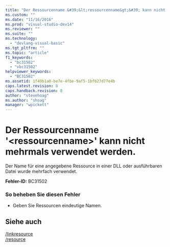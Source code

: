 ```yaml
---
title: "Der Ressourcenname &#39;&lt;ressourcenname&gt;&#39; kann nicht mehrmals verwendet werden. | Microsoft Docs"
ms.custom: ""
ms.date: "11/16/2016"
ms.prod: "visual-studio-dev14"
ms.reviewer: ""
ms.suite: ""
ms.technology: 
  - "devlang-visual-basic"
ms.tgt_pltfrm: ""
ms.topic: "article"
f1_keywords: 
  - "bc31502"
  - "vbc31502"
helpviewer_keywords: 
  - "BC31502"
ms.assetid: 1f49b1a0-be7e-4fbe-9af5-1bf627d77e4b
caps.latest.revision: 8
caps.handback.revision: 8
author: "stevehoag"
ms.author: "shoag"
manager: "wpickett"
---
```

# Der Ressourcenname &#39;&lt;ressourcenname&gt;&#39; kann nicht mehrmals verwendet werden.
Der Name für eine angegebene Ressource in einer DLL oder ausführbaren Datei wurde mehrfach verwendet.  
  
 **Fehler\-ID:** BC31502  
  
### So beheben Sie diesen Fehler  
  
-   Geben Sie Ressourcen eindeutige Namen.  
  
## Siehe auch  
 [\/linkresource](../../visual-basic/reference/command-line-compiler/linkresource.md)   
 [\/resource](../../visual-basic/reference/command-line-compiler/resource.md)